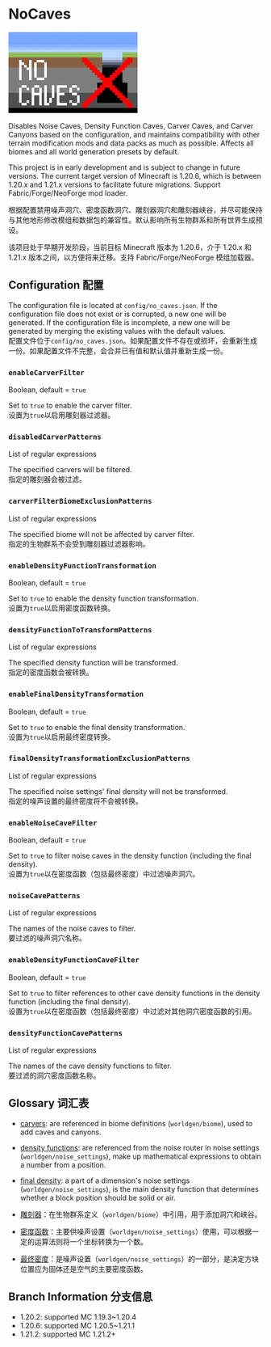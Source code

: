 # NoCaves
<img src="common/src/main/resources/logo.png" alt="logo" width="256"/>

Disables Noise Caves, Density Function Caves, Carver Caves, and Carver Canyons based on the configuration, and maintains compatibility with other terrain modification mods and data packs as much as possible. Affects all biomes and all world generation presets by default.

This project is in early development and is subject to change in future versions. The current target version of Minecraft is 1.20.6, which is between 1.20.x and 1.21.x versions to facilitate future migrations. Support Fabric/Forge/NeoForge mod loader.

根据配置禁用噪声洞穴、密度函数洞穴、雕刻器洞穴和雕刻器峡谷，并尽可能保持与其他地形修改模组和数据包的兼容性。默认影响所有生物群系和所有世界生成预设。

该项目处于早期开发阶段，当前目标 Minecraft 版本为 1.20.6，介于 1.20.x 和 1.21.x 版本之间，以方便将来迁移。支持 Fabric/Forge/NeoForge 模组加载器。

## Configuration 配置
The configuration file is located at `config/no_caves.json`. If the configuration file does not exist or is corrupted, a new one will be generated. If the configuration file is incomplete, a new one will be generated by merging the existing values with the default values.\
配置文件位于`config/no_caves.json`。如果配置文件不存在或损坏，会重新生成一份。如果配置文件不完整，会合并已有值和默认值并重新生成一份。

### `enableCarverFilter`
Boolean, default = `true`

Set to `true` to enable the carver filter.\
设置为`true`以启用雕刻器过滤器。

### `disabledCarverPatterns`
List of regular expressions

The specified carvers will be filtered.\
指定的雕刻器会被过滤。

### `carverFilterBiomeExclusionPatterns`
List of regular expressions

The specified biome will not be affected by carver filter.\
指定的生物群系不会受到雕刻器过滤器影响。

### `enableDensityFunctionTransformation`
Boolean, default = `true`

Set to `true` to enable the density function transformation.\
设置为`true`以启用密度函数转换。

### `densityFunctionToTransformPatterns`
List of regular expressions

The specified density function will be transformed.\
指定的密度函数会被转换。

### `enableFinalDensityTransformation`
Boolean, default = `true`

Set to `true` to enable the final density transformation.\
设置为`true`以启用最终密度转换。

### `finalDensityTransformationExclusionPatterns`
List of regular expressions

The specified noise settings' final density will not be transformed.\
指定的噪声设置的最终密度将不会被转换。

### `enableNoiseCaveFilter`
Boolean, default = `true`

Set to `true` to filter noise caves in the density function (including the final density).\
设置为`true`以在密度函数（包括最终密度）中过滤噪声洞穴。

### `noiseCavePatterns`
List of regular expressions

The names of the noise caves to filter.\
要过滤的噪声洞穴名称。

### `enableDensityFunctionCaveFilter`
Boolean, default = `true`

Set to `true` to filter references to other cave density functions in the density function (including the final density).\
设置为`true`以在密度函数（包括最终密度）中过滤对其他洞穴密度函数的引用。

### `densityFunctionCavePatterns`
List of regular expressions

The names of the cave density functions to filter.\
要过滤的洞穴密度函数名称。

## Glossary 词汇表
- [carvers](https://minecraft.wiki/w/Carver_definition): are referenced in biome definitions (`worldgen/biome`), used to add caves and canyons.
- [density functions](https://minecraft.wiki/w/Density_function): are referenced from the noise router in noise settings (`worldgen/noise_settings`), make up mathematical expressions to obtain a number from a position.
- [final density](https://minecraft.wiki/w/Noise_router#Final_density): a part of a dimension's noise settings (`worldgen/noise_settings`), is the main density function that determines whether a block position should be solid or air.


- [雕刻器](https://zh.minecraft.wiki/w/%E9%9B%95%E5%88%BB%E5%99%A8%E5%AE%9A%E4%B9%89%E6%A0%BC%E5%BC%8F)：在生物群系定义（`worldgen/biome`）中引用，用于添加洞穴和峡谷。
- [密度函数](https://zh.minecraft.wiki/w/%E5%AF%86%E5%BA%A6%E5%87%BD%E6%95%B0)：主要供噪声设置（`worldgen/noise_settings`）使用，可以根据一定的运算法则将一个坐标转换为一个数。
- [最终密度](https://zh.minecraft.wiki/w/%E5%99%AA%E5%A3%B0%E8%AE%BE%E7%BD%AE#%E5%AE%9A%E4%B9%89%E6%A0%BC%E5%BC%8F)：是噪声设置（`worldgen/noise_settings`）的一部分，是决定方块位置应为固体还是空气的主要密度函数。

## Branch Information 分支信息
- 1.20.2: supported MC 1.19.3~1.20.4
- 1.20.6: supported MC 1.20.5~1.21.1
- 1.21.2: supported MC 1.21.2+